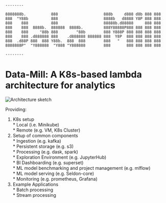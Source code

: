 ```
--------

8888888b.           888                    888b     d888 d8b 888 888
888  "Y88b          888                    8888b   d8888 Y8P 888 888
888    888          888                    88888b.d88888     888 888
888    888  8888b.  888888  8888b.         888Y88888P888 888 888 888
888    888     "88b 888        "88b        888 Y888P 888 888 888 888
888    888 .d888888 888    .d888888 888888 888  Y8P  888 888 888 888
888  .d88P 888  888 Y88b.  888  888        888   "   888 888 888 888
8888888P"  "Y888888  "Y888 "Y888888        888       888 888 888 888

--------
```

# Data-Mill: A K8s-based lambda architecture for analytics

![Architecture sketch](https://raw.githubusercontent.com/data-mill-cloud/data-mill/master/docs/img/architecture.png)


Providing:  
  1. K8s setup  
    * Local (i.e. Minikube)  
    * Remote (e.g. VM, K8s Cluster)  
  2. Setup of common components  
    * Ingestion (e.g. kafka)  
    * Persistent storage (e.g. s3)  
    * Processing (e.g. dask, spark)  
    * Exploration Environment (e.g. JupyterHub)  
    * BI Dashboarding (e.g. superset)  
    * ML model benchmarking and project management (e.g. mlflow)  
    * ML model serving (e.g. Seldon-core)  
    * Monitoring (e.g. prometheus, Grafana)  
  3. Example Applications  
    * Batch processing  
    * Stream processing  
